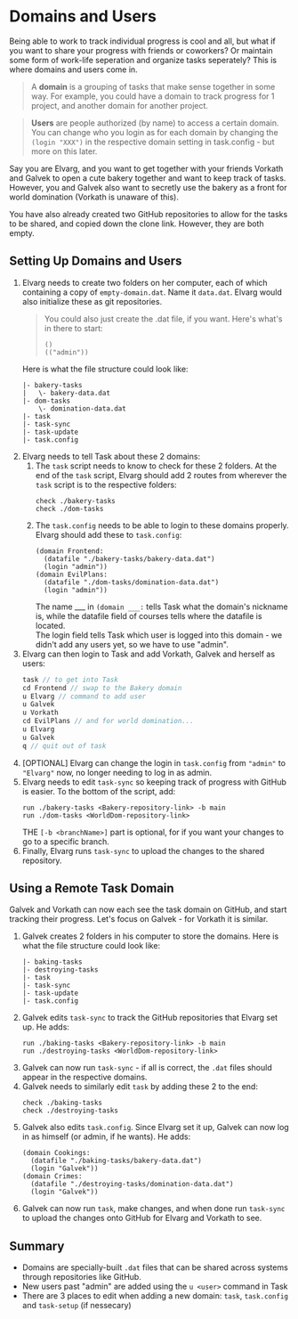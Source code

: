 # Domains and Users

Being able to work to track individual progress is cool and all, but what if you want to share your progress with friends or coworkers? Or maintain some form of work-life seperation and organize tasks seperately? This is where domains and users come in.

> A **domain** is a grouping of tasks that make sense together in some way. For example, you could have a domain to track progress for 1 project, and another domain for another project.

> **Users** are people authorized (by name) to access a certain domain. You can change who you login as for each domain by changing the `(login "XXX")` in the respective domain setting in task.config - but more on this later.

Say you are Elvarg, and you want to get together with your friends Vorkath and Galvek to open a cute bakery together and want to keep track of tasks. However, you and Galvek also want to secretly use the bakery as a front for world domination (Vorkath is unaware of this).

You have also already created two GitHub repositories to allow for the tasks to be shared, and copied down the clone link. However, they are both empty.

## Setting Up Domains and Users
1. Elvarg needs to create two folders on her computer, each of which containing a copy of `empty-domain.dat`. Name it `data.dat`. Elvarg would also initialize these as git repositories.
    > You could also just create the .dat file, if you want. Here's what's in there to start:
    >  ```
    >  ()
    >  (("admin"))
    >  ```
   Here is what the file structure could look like:
   ```
   |- bakery-tasks
   |   \- bakery-data.dat
   |- dom-tasks
       \- domination-data.dat
   |- task
   |- task-sync
   |- task-update
   |- task.config
   ```
2. Elvarg needs to tell Task about these 2 domains:
    1. The `task` script needs to know to check for these 2 folders. At the end of the `task` script, Elvarg should add 2 routes from wherever the `task` script is to the respective folders:
        ```
        check ./bakery-tasks
        check ./dom-tasks
       ```
    2. The `task.config` needs to be able to login to these domains properly. Elvarg should add these to `task.config`:
        ```
        (domain Frontend:
          (datafile "./bakery-tasks/bakery-data.dat")
          (login "admin"))
        (domain EvilPlans:
          (datafile "./dom-tasks/domination-data.dat")
          (login "admin"))
        ```
        The name ___ in `(domain ___:` tells Task what the domain's nickname is, while the datafile field of courses tells where the datafile is located.  
        The login field tells Task which user is logged into this domain - we didn't add any users yet, so we have to use "admin".
3. Elvarg can then login to Task and add Vorkath, Galvek and herself as users:
    ```C
    task // to get into Task
    cd Frontend // swap to the Bakery domain
    u Elvarg // command to add user
    u Galvek
    u Vorkath
    cd EvilPlans // and for world domination...
    u Elvarg
    u Galvek
    q // quit out of task
    ```
4. [OPTIONAL] Elvarg can change the login in `task.config` from `"admin"` to `"Elvarg"` now, no longer needing to log in as admin.
5. Elvarg needs to edit `task-sync` so keeping track of progress with GitHub is easier. To the bottom of the script, add:
    ```
    run ./bakery-tasks <Bakery-repository-link> -b main
    run ./dom-tasks <WorldDom-repository-link>
    ```
    THE `[-b <branchName>]` part is optional, for if you want your changes to go to a specific branch.
6. Finally, Elvarg runs `task-sync` to upload the changes to the shared repository.

## Using a Remote Task Domain
Galvek and Vorkath can now each see the task domain on GitHub, and start tracking their progress. Let's focus on Galvek - for Vorkath it is similar. 
1. Galvek creates 2 folders in his computer to store the domains. Here is what the file structure could look like:
   ```
   |- baking-tasks
   |- destroying-tasks
   |- task
   |- task-sync
   |- task-update
   |- task.config
   ```
2. Galvek edits `task-sync` to track the GitHub repositories that Elvarg set up. He adds:
    ```
    run ./baking-tasks <Bakery-repository-link> -b main
    run ./destroying-tasks <WorldDom-repository-link>
    ```
3. Galvek can now run `task-sync` - if all is correct, the `.dat` files should appear in the respective domains.
4. Galvek needs to similarly edit `task` by adding these 2 to the end:
    ```
    check ./baking-tasks
    check ./destroying-tasks
    ```
5. Galvek also edits `task.config`. Since Elvarg set it up, Galvek can now log in as himself (or admin, if he wants). He adds:
    ```
    (domain Cookings:
      (datafile "./baking-tasks/bakery-data.dat")
      (login "Galvek"))
    (domain Crimes:
      (datafile "./destroying-tasks/domination-data.dat")
      (login "Galvek"))
    ```
6. Galvek can now run `task`, make changes, and when done run `task-sync` to upload the changes onto GitHub for Elvarg and Vorkath to see.

## Summary
- Domains are specially-built `.dat` files that can be shared across systems through repositories like GitHub.
- New users past "admin" are added using the `u <user>` command in Task
- There are 3 places to edit when adding a new domain: `task`, `task.config` and `task-setup` (if nessecary)